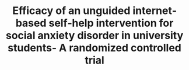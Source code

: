 --- 
abstract: '' 
authors: 
 - F Kählke
 -  T Berger
 -  A Schulz
 -  H Baumeister
 -  M Berking
 -  RP Auerbach
 -  ...
doi: '' 
featured: false 
publication: '*International journal of methods in psychiatric research*, 164' 
publication_short: '' 
publishDate: '2019-01-01' 
title: 'Efficacy of an unguided internet‐based self‐help intervention for social anxiety disorder in university students- A randomized controlled trial' 
url_code: '' 
url_dataset: '' 
url_pdf: '' 
url_poster: '' 
url_project: '' 
url_slides: '' 
url_source: '' 
url_video: '' 
---